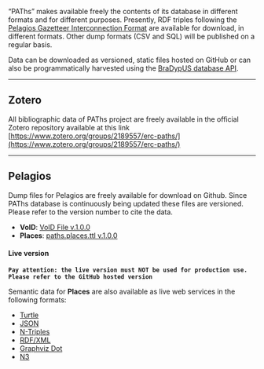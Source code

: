 “PAThs” makes available freely the contents of its database in different
formats and for different purposes. Presently, RDF triples following the
[Pelagios Gazetteer Interconnection Format](https://github.com/pelagios/pelagios-cookbook/wiki/Pelagios-Gazetteer-Interconnection-Format)
are available for download, in different formats. Other dump formats (CSV and SQL)
will be published on a regular basis.

Data can be downloaded as versioned, static files hosted on GitHub or can also be
programmatically harvested using the [BraDypUS database API](https://github.com/jbogdani/BraDypUS/blob/master/docs/api.md).



---

## Zotero
All bibliographic data of PAThs project are freely available in the official Zotero
repository available at this link [https://www.zotero.org/groups/2189557/erc-paths/](https://www.zotero.org/groups/2189557/erc-paths/)

---

## Pelagios

Dump files for Pelagios are freely available for download on Github. Since PAThs
database is continuously being updated these files are versioned. Please refer to the
version number to cite the data.

- **VoID**: [VoID File v.1.0.0](https://raw.githubusercontent.com/paths-erc/docs/master/data/pelagios-rdf/paths-pelagios-void.rdf)
- **Places**: [paths.places.ttl v.1.0.0](https://raw.githubusercontent.com/paths-erc/docs/master/data/pelagios-rdf/paths.places.ttl)



#### Live version

**`Pay attention: the live version must NOT be used for production use.
Please refer to the GitHub hosted version`**

Semantic data for **Places** are also available as live web services
in the following formats:

- [Turtle](https://db-dev.bradypus.net/api/paths/places?verb=search&type=encoded&q_encoded=MSBMSU1JVCAwLCA1MDA=&fullRecords=true&format=turtle)
- [JSON](https://db-dev.bradypus.net/api/paths/places?verb=search&type=encoded&q_encoded=MSBMSU1JVCAwLCA1MDA=&fullRecords=true&format=json)
- [N-Triples](https://db-dev.bradypus.net/api/paths/places?verb=search&type=encoded&q_encoded=MSBMSU1JVCAwLCA1MDA=&fullRecords=true&format=ntriples)
- [RDF/XML](https://db-dev.bradypus.net/api/paths/places?verb=search&type=encoded&q_encoded=MSBMSU1JVCAwLCA1MDA=&fullRecords=true&format=rdfxml)
- [Graphviz Dot](https://db-dev.bradypus.net/api/paths/places?verb=search&type=encoded&q_encoded=MSBMSU1JVCAwLCA1MDA=&fullRecords=true&format=dot)
- [N3](https://db-dev.bradypus.net/api/paths/places?verb=search&type=encoded&q_encoded=MSBMSU1JVCAwLCA1MDA=&fullRecords=true&format=n3)
